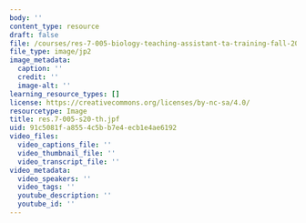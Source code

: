 ```yaml
---
body: ''
content_type: resource
draft: false
file: /courses/res-7-005-biology-teaching-assistant-ta-training-fall-2021/res7-005-s20-th.jpf
file_type: image/jp2
image_metadata:
  caption: ''
  credit: ''
  image-alt: ''
learning_resource_types: []
license: https://creativecommons.org/licenses/by-nc-sa/4.0/
resourcetype: Image
title: res.7-005-s20-th.jpf
uid: 91c5081f-a855-4c5b-b7e4-ecb1e4ae6192
video_files:
  video_captions_file: ''
  video_thumbnail_file: ''
  video_transcript_file: ''
video_metadata:
  video_speakers: ''
  video_tags: ''
  youtube_description: ''
  youtube_id: ''
---
```

